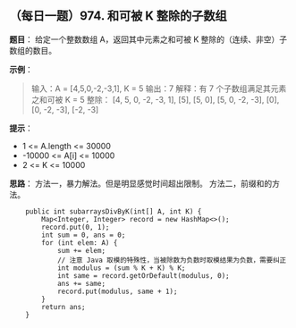 ## （每日一题）974. 和可被 K 整除的子数组
**题目**：
给定一个整数数组 A，返回其中元素之和可被 K 整除的（连续、非空）子数组的数目。

**示例**：
>输入：A = [4,5,0,-2,-3,1], K = 5
输出：7
解释：有 7 个子数组满足其元素之和可被 K = 5 整除：
[4, 5, 0, -2, -3, 1], [5], [5, 0], [5, 0, -2, -3], [0], [0, -2, -3], [-2, -3]

**提示**：
* 1 <= A.length <= 30000
* -10000 <= A[i] <= 10000
* 2 <= K <= 10000

**思路**：
方法一，暴力解法。但是明显感觉时间超出限制。
方法二，前缀和的方法。
```
	public int subarraysDivByK(int[] A, int K) {
		Map<Integer, Integer> record = new HashMap<>();
        record.put(0, 1);
        int sum = 0, ans = 0;
        for (int elem: A) {
            sum += elem;
            // 注意 Java 取模的特殊性，当被除数为负数时取模结果为负数，需要纠正
            int modulus = (sum % K + K) % K;
            int same = record.getOrDefault(modulus, 0);
            ans += same;
            record.put(modulus, same + 1);
        }
        return ans;
    }
```
